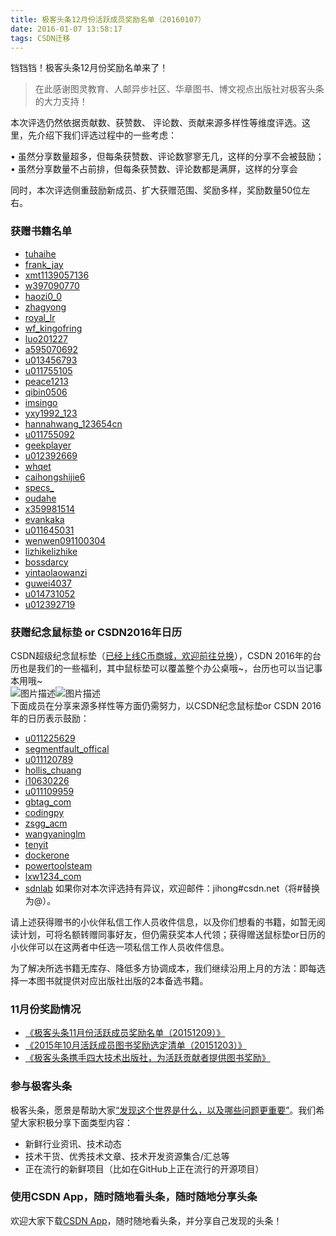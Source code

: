 ```yaml
---
title: 极客头条12月份活跃成员奖励名单（20160107）
date: 2016-01-07 13:58:17
tags: CSDN迁移
---
```

  铛铛铛！极客头条12月份奖励名单来了！


> 在此感谢图灵教育、人邮异步社区、华章图书、博文视点出版社对极客头条的大力支持！
> 
>  
本次评选仍然依据贡献数、获赞数、 评论数、贡献来源多样性等维度评选。这里，先介绍下我们评选过程中的一些考虑：

• 虽然分享数量超多，但每条获赞数、评论数寥寥无几，这样的分享不会被鼓励；   
 • 虽然分享数量不占前排，但每条获赞数、评论数都是满屏，这样的分享会

同时，本次评选侧重鼓励新成员、扩大获赠范围、奖励多样，奖励数量50位左右。


### 获赠书籍名单


  * [tuhaihe]() 
  * [frank_jay]() 
  * [xmt1139057136]()  
  * [w397090770]()  
  * [haozi0_0]()  
  * [zhagyong]()  
  * [royal_lr]() 
  * [wf_kingofring]() 
  * [luo201227]() 
  * [a595070692]() 
  * [u013456793]() 
  * [u011755105]() 
  * [peace1213]() 
  * [qibin0506]() 
  * [imsingo]()  
  * [yxy1992_123]()  
  * [hannahwang_123654cn]()  
  * [u011755092]()  
  * [geekplayer]()  
  * [u012392669]()  
  * [whqet]()  
  * [caihongshijie6]()  
  * [specs_]()  
  * [oudahe]()  
  * [x359981514]()  
  * [evankaka]()  
  * [u011645031]()  
  * [wenwen091100304]()  
  * [lizhikelizhike]()  
  * [bossdarcy]()  
  * [yintaolaowanzi]()  
  * [guwei4037]()  
  * [u014731052]()  
  * [u012392719]() 
### 获赠纪念鼠标垫 or CSDN2016年日历

CSDN超级纪念鼠标垫（[已经上线C币商城，欢迎前往兑换](http://mall.csdn.net/product/762)），CSDN 2016年的台历也是我们的一些福利，其中鼠标垫可以覆盖整个办公桌哦~，台历也可以当记事本用哦~   
![图片描述](https://img-blog.csdn.net/20160107134419953)![图片描述](https://img-blog.csdn.net/20160107135047463)  
 下面成员在分享来源多样性等方面仍需努力，以CSDN纪念鼠标垫or CSDN 2016年的日历表示鼓励：


  * [u011225629]() 
  * [segmentfault_offical]() 
  * [u011120789]()  
  * [hollis_chuang]() 
  * [i10630226]() 
  * [u011109959]() 
  * [gbtag_com]() 
  * [codingpy]()  
  * [zsgg_acm]() 
  * [wangyaninglm]()  
  * [tenyit]() 
  * [dockerone]() 
  * [powertoolsteam]() 
  * [lxw1234_com]() 
  * [sdnlab]() 如果你对本次评选持有异议，欢迎邮件：jihong#csdn.net（将#替换为@）。

请上述获得赠书的小伙伴私信工作人员收件信息，以及你们想看的书籍，如暂无阅读计划，可将名额转赠同事好友，但仍需获奖本人代领；获得赠送鼠标垫or日历的小伙伴可以在这两者中任选一项私信工作人员收件信息。

为了解决所选书籍无库存、降低多方协调成本，我们继续沿用上月的方法：即每选择一本图书就提供对应出版社出版的2本备选书籍。


### 11月份奖励情况


  * [《极客头条11月份活跃成员奖励名单（20151209）》]()  
  * [《2015年10月活跃成员图书奖励选定清单（20151203）》]()  
  * [《极客头条携手四大技术出版社，为活跃贡献者提供图书奖励》]() 
### 参与极客头条

极客头条，愿景是帮助大家[“发现这个世界是什么，以及哪些问题更重要”]()。我们希望大家积极分享下面类型内容：


  * 新鲜行业资讯、技术动态 
  * 技术干货、优秀技术文章、技术开发资源集合/汇总等 
  * 正在流行的新鲜项目（比如在GitHub上正在流行的开源项目） 
### 使用CSDN App，随时随地看头条，随时随地分享头条

欢迎大家下载[CSDN App](http://ms.csdn.net/download.html)，随时随地看头条，并分享自己发现的头条！

   
  